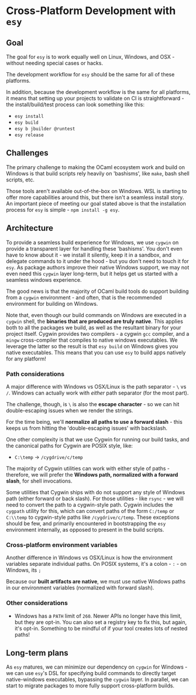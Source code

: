 # Cross-Platform Development with `esy`

## Goal

The goal for `esy` is to work equally well on Linux, Windows, and OSX - without needing special cases or hacks.

The development workflow for `esy` should be the same for all of these platforms.

In addition, because the development workflow is the same for all platforms, it means that setting up your projects to validate on CI is straightforward - the install/build/test process can look something like this:
- `esy install`
- `esy build`
- `esy b jbuilder @runtest`
- `esy release`

## Challenges

The primary challenge to making the OCaml ecosystem work and build on Windows is that build scripts rely heavily on 'bashisms', like `make`, bash shell scripts, etc.

Those tools aren't available out-of-the-box on Windows. WSL is starting to offer more capabilities around this,
but there isn't a seamless install story. An important piece of meeting our goal stated above is that the installation process
for `esy` is simple - `npm install -g esy`.

## Architecture

To provide a seamless build experience for Windows, we use `cygwin` on provide a transparent layer for handling these 'bashisms'. You don't even have to know about it - we install it silently, keep it in a sandbox, and delegate commands to it under the hood - but you don't need to touch it for `esy`. As package authors improve their native Windows support, we may not even need this `cygwin` layer long-term, but it helps get us started with a seamless windows experience.

The good news is that the majority of OCaml build tools do support building from a `cygwin` environment - and often, that is the recommended environment for building on Windows.

Note that, even though our build commands on Windows are executed in a `cygwin` shell, the __binaries that are produced are truly native__. This applies both to all the packages we build, as well as the resultant binary for your project itself. Cygwin provides two compilers - a cygwin `gcc` compiler, and a `mingw` cross-compiler that compiles to native windows executables. We leverage the latter so the result is that `esy build` on Windows gives you native executables. This means that you can use `esy` to build apps natively for any platform!

### Path considerations

A major difference with Windows vs OSX/Linux is the path separator - `\` vs `/`. Windows can actually work with _either_ path separator (for the most part). 

The challenge, though, is `\` is also the __escape character__ - so we can hit double-escaping issues when we render the strings.

For the time being, we'll __normalize all paths to use a forward slash__ - this keeps us from hitting the 'double-escaping issues' with backslash.

One other complexity is that we use Cygwin for running our build tasks, and the canonical paths for Cygwin are POSIX style, like:
- `C:\temp` -> `/cygdrive/c/temp`

The majority of Cygwin utilities can work with either style of paths - therefore, we will prefer the __Windows path, normalized with a forward slash__, for shell invocations.

Some utilities that Cygwin ships with do not support any style of Windows path (either forward or back slash). For those utilities - like `rsync` - we will need to convert the path to a cygwin-style path. Cygwin includes the `cygpath` utility for this, which can convert paths of the form `C:/temp` or `C:\\temp` to cygwin-style paths like `/cygdrive/c/temp`. These exceptions should be few, and primarily encountered in bootstrapping the `esy` environment internally, as opposed to present in the build scripts.

### Cross-platform environment variables

Another difference in Windows vs OSX/Linux is how the environment variables separate individual paths. On POSIX systems, it's a colon - `:` - on Windows, its `;`

Because our __built artifacts are native__, we must use native Windows paths in our environment variables (normalized with forward slash).

### Other considerations

- Windows has a `PATH` limit of `260`. Newer APIs no longer have this limit, but they are opt-in. You can also set a registry key to fix this, but again, it's opt-in. Something to be mindful of if your tool creates lots of nested paths!

## Long-term plans

As `esy` matures, we can minimize our dependency on `cygwin` for Windows - we can use `esy`'s DSL for specifying build commands to directly target native-windows executables, bypassing the `cygwin` layer. In parallel, we can start to migrate packages to more fully support cross-platform builds.
